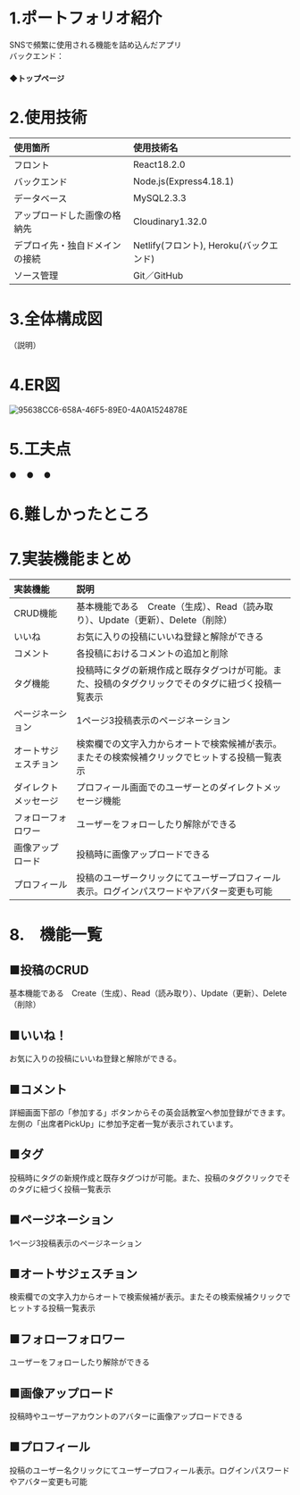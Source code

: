<h1>1.ポートフォリオ紹介</h1>


SNSで頻繁に使用される機能を詰め込んだアプリ<br/>
バックエンド：　



<h4>◆トップページ</h4>



<h1>2.使用技術</h1>

| 使用箇所 | 使用技術名 |
|:---|:---|
|フロント|React18.2.0|
|バックエンド|Node.js(Express4.18.1)|
|データベース|MySQL2.3.3|
|アップロードした画像の格納先|Cloudinary1.32.0|
|デプロイ先・独自ドメインの接続|Netlify(フロント), Heroku(バックエンド)|
|ソース管理|Git／GitHub|



<h1>3.全体構成図</h1>
（説明）




<h1>4.ER図</h1>

![95638CC6-658A-46F5-89E0-4A0A1524878E](https://user-images.githubusercontent.com/59371503/204472063-0ac3fa9c-2da3-4e42-acef-0855ef24101b.png)



<h1>5.工夫点</h1>

●　
●　
●　



<h1>6.難しかったところ</h1>




<h1>7.実装機能まとめ</h1>

| 実装機能 | 説明 |
|:---|:---|
|CRUD機能|基本機能である　Create（生成）、Read（読み取り）、Update（更新）、Delete（削除）|
|いいね|お気に入りの投稿にいいね登録と解除ができる|
|コメント|各投稿におけるコメントの追加と削除|
|タグ機能|投稿時にタグの新規作成と既存タグつけが可能。また、投稿のタグクリックでそのタグに紐づく投稿一覧表示|
|ページネーション|1ページ3投稿表示のページネーション|
|オートサジェスチョン|検索欄での文字入力からオートで検索候補が表示。またその検索候補クリックでヒットする投稿一覧表示|
|ダイレクトメッセージ|プロフィール画面でのユーザーとのダイレクトメッセージ機能|
|フォローフォロワー|ユーザーをフォローしたり解除ができる|
|画像アップロード|投稿時に画像アップロードできる|
|プロフィール|投稿のユーザークリックにてユーザープロフィール表示。ログインパスワードやアバター変更も可能|




<h1>8.　機能一覧</h1>

<h2>■投稿のCRUD</h2>
基本機能である　Create（生成）、Read（読み取り）、Update（更新）、Delete（削除）



<h2>■いいね！</h2>
お気に入りの投稿にいいね登録と解除ができる。



<h2>■コメント</h2>
詳細画面下部の「参加する」ボタンからその英会話教室へ参加登録ができます。左側の「出席者PickUp」に参加予定者一覧が表示されています。



<h2>■タグ</h2>
投稿時にタグの新規作成と既存タグつけが可能。また、投稿のタグクリックでそのタグに紐づく投稿一覧表示



<h2>■ページネーション</h2>
1ページ3投稿表示のページネーション



<h2>■オートサジェスチョン</h2>
検索欄での文字入力からオートで検索候補が表示。またその検索候補クリックでヒットする投稿一覧表示



<h2>■フォローフォロワー</h2>
ユーザーをフォローしたり解除ができる



<h2>■画像アップロード</h2>
投稿時やユーザーアカウントのアバターに画像アップロードできる



<h2>■プロフィール</h2>
投稿のユーザー名クリックにてユーザープロフィール表示。ログインパスワードやアバター変更も可能





